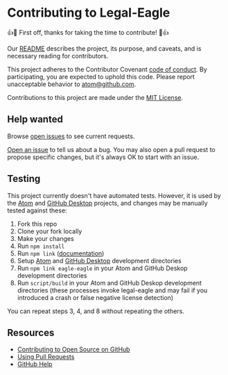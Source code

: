 # Contributing to Legal-Eagle

:+1::tada: First off, thanks for taking the time to contribute! :tada::+1:

Our [README](README.md) describes the project, its purpose, and caveats, and is necessary reading for contributors.

This project adheres to the Contributor Covenant [code of conduct](https://github.com/atom/atom/blob/master/CODE_OF_CONDUCT.md).
By participating, you are expected to uphold this code.
Please report unacceptable behavior to [atom@github.com](mailto:atom@github.com).

Contributions to this project are made under the [MIT License](LICENSE.md).

## Help wanted

Browse [open issues](https://github.com/atom/legal-eagle/issues) to see current requests.

[Open an issue](https://github.com/atom/legal-eagle/issues/new) to tell us about a bug. You may also open a pull request to propose specific changes, but it's always OK to start with an issue.

## Testing

This project currently doesn't have automated tests. However, it is used by the [Atom](https://github.com/atom/atom) and [GitHub Desktop](https://github.com/desktop/desktop) projects, and changes may be manually tested against these:

1. Fork this repo
2. Clone your fork locally
3. Make your changes
4. Run `npm install`
5. Run `npm link` ([documentation](https://docs.npmjs.com/cli/link))
6. Setup [Atom](https://github.com/atom/atom/tree/master/docs#build-documentation) and [GitHub Desktop](https://github.com/desktop/desktop/blob/master/docs/contributing/setup.md) development directories
7. Run `npm link eagle-eagle` in your Atom and GitHub Deskop development directories
8. Run `script/build` in your Atom and GitHub Deskop development directories (these processes invoke legal-eagle and may fail if you introduced a crash or false negative license detection)

You can repeat steps 3, 4, and 8 without repeating the others.

## Resources

- [Contributing to Open Source on GitHub](https://guides.github.com/activities/contributing-to-open-source/)
- [Using Pull Requests](https://help.github.com/articles/about-pull-requests/)
- [GitHub Help](https://help.github.com)
